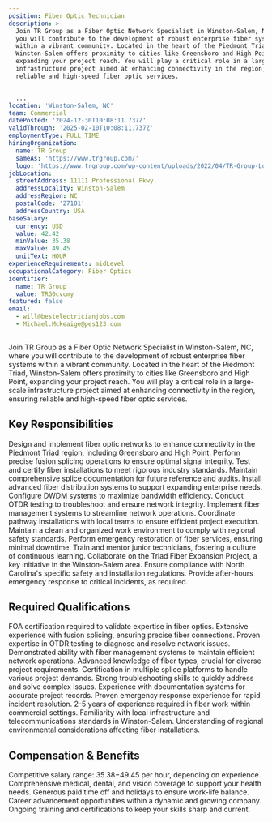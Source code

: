 ```yaml
---
position: Fiber Optic Technician
description: >-
  Join TR Group as a Fiber Optic Network Specialist in Winston-Salem, NC, where
  you will contribute to the development of robust enterprise fiber systems
  within a vibrant community. Located in the heart of the Piedmont Triad,
  Winston-Salem offers proximity to cities like Greensboro and High Point,
  expanding your project reach. You will play a critical role in a large-scale
  infrastructure project aimed at enhancing connectivity in the region, ensuring
  reliable and high-speed fiber optic services.


  ...
location: 'Winston-Salem, NC'
team: Commercial
datePosted: '2024-12-30T10:08:11.737Z'
validThrough: '2025-02-10T10:08:11.737Z'
employmentType: FULL_TIME
hiringOrganization:
  name: TR Group
  sameAs: 'https://www.trgroup.com/'
  logo: 'https://www.trgroup.com/wp-content/uploads/2022/04/TR-Group-Logo.png'
jobLocation:
  streetAddress: 11111 Professional Pkwy.
  addressLocality: Winston-Salem
  addressRegion: NC
  postalCode: '27101'
  addressCountry: USA
baseSalary:
  currency: USD
  value: 42.42
  minValue: 35.38
  maxValue: 49.45
  unitText: HOUR
experienceRequirements: midLevel
occupationalCategory: Fiber Optics
identifier:
  name: TR Group
  value: TRG0cvcmy
featured: false
email:
  - will@bestelectricianjobs.com
  - Michael.Mckeaige@pes123.com
---
```




Join TR Group as a Fiber Optic Network Specialist in Winston-Salem, NC, where you will contribute to the development of robust enterprise fiber systems within a vibrant community. Located in the heart of the Piedmont Triad, Winston-Salem offers proximity to cities like Greensboro and High Point, expanding your project reach. You will play a critical role in a large-scale infrastructure project aimed at enhancing connectivity in the region, ensuring reliable and high-speed fiber optic services.

## Key Responsibilities
Design and implement fiber optic networks to enhance connectivity in the Piedmont Triad region, including Greensboro and High Point. Perform precise fusion splicing operations to ensure optimal signal integrity. Test and certify fiber installations to meet rigorous industry standards. Maintain comprehensive splice documentation for future reference and audits. Install advanced fiber distribution systems to support expanding enterprise needs. Configure DWDM systems to maximize bandwidth efficiency. Conduct OTDR testing to troubleshoot and ensure network integrity. Implement fiber management systems to streamline network operations. Coordinate pathway installations with local teams to ensure efficient project execution. Maintain a clean and organized work environment to comply with regional safety standards. Perform emergency restoration of fiber services, ensuring minimal downtime. Train and mentor junior technicians, fostering a culture of continuous learning. Collaborate on the Triad Fiber Expansion Project, a key initiative in the Winston-Salem area. Ensure compliance with North Carolina's specific safety and installation regulations. Provide after-hours emergency response to critical incidents, as required.

## Required Qualifications
FOA certification required to validate expertise in fiber optics. Extensive experience with fusion splicing, ensuring precise fiber connections. Proven expertise in OTDR testing to diagnose and resolve network issues. Demonstrated ability with fiber management systems to maintain efficient network operations. Advanced knowledge of fiber types, crucial for diverse project requirements. Certification in multiple splice platforms to handle various project demands. Strong troubleshooting skills to quickly address and solve complex issues. Experience with documentation systems for accurate project records. Proven emergency response experience for rapid incident resolution. 2-5 years of experience required in fiber work within commercial settings. Familiarity with local infrastructure and telecommunications standards in Winston-Salem. Understanding of regional environmental considerations affecting fiber installations.

## Compensation & Benefits
Competitive salary range: $35.38-$49.45 per hour, depending on experience. Comprehensive medical, dental, and vision coverage to support your health needs. Generous paid time off and holidays to ensure work-life balance. Career advancement opportunities within a dynamic and growing company. Ongoing training and certifications to keep your skills sharp and current.
